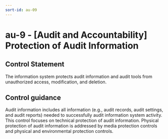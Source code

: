 ```yaml
---
sort-id: au-09
---
```


# au-9 - \[Audit and Accountability\] Protection of Audit Information

## Control Statement

The information system protects audit information and audit tools from unauthorized access, modification, and deletion.

## Control guidance

Audit information includes all information (e.g., audit records, audit settings, and audit reports) needed to successfully audit information system activity. This control focuses on technical protection of audit information. Physical protection of audit information is addressed by media protection controls and physical and environmental protection controls.
